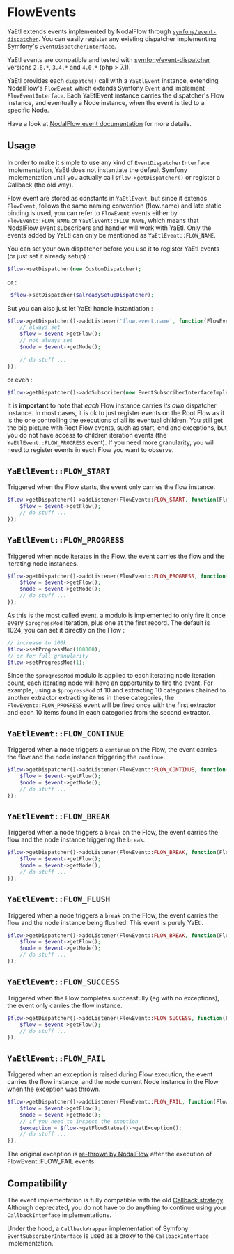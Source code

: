 # FlowEvents

YaEtl extends events implemented by NodalFlow through [`symfony/event-dispatcher`](https://symfony.com/doc/current/components/event_dispatcher.html). You can easily register any existing dispatcher implementing Symfony's `EventDispatcherInterface`. 

YaEtl events are compatible and tested with [symfony/event-dispatcher](https://symfony.com/doc/current/components/event_dispatcher.html) versions `2.8.*`, `3.4.*` and `4.0.*` (php > 7.1). 

YaEtl provides each `dispatch()` call with a `YaEtlEvent` instance, extending NodalFlow's `FlowEvent` which extends Symfony `Event` and implement `FlowEventInterface`. Each YaEtlEvent instance carries the dispatcher's Flow instance, and eventually a Node instance, when the event is tied to a specific Node.

Have a look at [NodalFlow event documentation](https://github.com/fab2s/NodalFlow/docs/events.md) for more details.

## Usage

In order to make it simple to use any kind of `EventDispatcherInterface` implementation, YaEtl does not instantiate the default Symfony implementation until you actually call `$flow->getDispatcher()` or register a Callback (the old way). 

Flow event are stored as constants in `YaEtlEvent`, but since it extends `FlowEvent`, follows the same naming convention (flow.name) and late static binding is used, you can refer to `FlowEvent` events either by `FlowEvent::FLOW_NAME` or `YaEtlEvent::FLOW_NAME`, which means that NodalFlow event subscribers and handler will work with YaEtl.
Only the events added by YaEtl can only be mentioned as `YaEtlEvent::FLOW_NAME`.

You can set your own dispatcher before you use it to register YaEtl events (or just set it already setup) :

```php
$flow->setDispatcher(new CustomDispatcher);
```

or : 

```php
 $flow->setDispatcher($alreadySetupDispatcher);
```
  
But you can also just let YaEtl handle instantiation :

```php
$flow->getDispatcher()->addListener('flow.event.name', function(FlowEventInterface $event) {
    // always set 
    $flow = $event->getFlow();
    // not always set
    $node = $event->getNode();
    
    // do stuff ...
});
```

or even : 

```php
$flow->getDispatcher()->addSubscriber(new EventSubscriberInterfaceImplementation());
```

It is **important** to note that _each_ Flow instance carries _its own_ dispatcher instance. In most cases, it is ok to just register events on the Root Flow as it is the one controlling the executions of all its eventual children. You still get the big picture with Root Flow events, such as start, end and exceptions, but you do not have access to children iteration events (the `YaEtlEvent::FLOW_PROGRESS` event).
If you need more granularity, you will need to register events in each Flow you want to observe.

## `YaEtlEvent::FLOW_START`

Triggered when the Flow starts, the event only carries the flow instance.

```php
$flow->getDispatcher()->addListener(FlowEvent::FLOW_START, function(FlowEventInterface $event) {
    $flow = $event->getFlow();
    // do stuff ...
});
```

## `YaEtlEvent::FLOW_PROGRESS`

Triggered when node iterates in the Flow, the event carries the flow and the iterating node instances. 

```php
$flow->getDispatcher()->addListener(FlowEvent::FLOW_PROGRESS, function(FlowEventInterface $event) {
    $flow = $event->getFlow();
    $node = $event->getNode();
    // do stuff ...
});
```

As this is the most called event, a modulo is implemented to only fire it once every `$progressMod` iteration, plus one at the first record. The default is 1024, you can set it directly on the Flow :

```php
// increase to 100k
$flow->setProgressMod(100000);
// or for full granularity
$flow->setProgressMod(1);
```

Since the `$progressMod` modulo is applied to each iterating node iteration count, each iterating node will have an opportunity to fire the event. 
For example, using a `$progressMod` of 10 and extracting 10 categories chained to another extractor extracting items in these categories, the `FlowEvent::FLOW_PROGRESS` event will be fired once with the first extractor and each 10 items found in each categories from the second extractor.

## `YaEtlEvent::FLOW_CONTINUE`

Triggered when a node triggers a `continue` on the Flow, the event carries the flow and the node instance triggering the `continue`. 

```php
$flow->getDispatcher()->addListener(FlowEvent::FLOW_CONTINUE, function(FlowEventInterface $event) {
    $flow = $event->getFlow();
    $node = $event->getNode();
    // do stuff ...
});
```

## `YaEtlEvent::FLOW_BREAK`

Triggered when a node triggers a `break` on the Flow, the event carries the flow and the node instance triggering the `break`. 

```php
$flow->getDispatcher()->addListener(FlowEvent::FLOW_BREAK, function(FlowEventInterface $event) {
    $flow = $event->getFlow();
    $node = $event->getNode();
    // do stuff ...
});
```

## `YaEtlEvent::FLOW_FLUSH`

Triggered when a node triggers a `break` on the Flow, the event carries the flow and the node instance being flushed. 
This event is purely YaEtl.

```php
$flow->getDispatcher()->addListener(FlowEvent::FLOW_BREAK, function(FlowEventInterface $event) {
    $flow = $event->getFlow();
    $node = $event->getNode();
    // do stuff ...
});
```

## `YaEtlEvent::FLOW_SUCCESS`

Triggered when the Flow completes successfully (eg with no exceptions), the event only carries the flow instance.

```php
$flow->getDispatcher()->addListener(FlowEvent::FLOW_SUCCESS, function(FlowEventInterface $event) {
    $flow = $event->getFlow();
    // do stuff ...
});
```

## `YaEtlEvent::FLOW_FAIL`

Triggered when an exception is raised during Flow execution, the event carries the flow instance, and the node current Node instance in the Flow when the exception was thrown.

```php
$flow->getDispatcher()->addListener(FlowEvent::FLOW_FAIL, function(FlowEventInterface $event) {
    $flow = $event->getFlow();
    $node = $event->getNode();
    // if you need to inspect the exeption 
    $exception = $flow->getFlowStatus()->getException();
    // do stuff ...
});
```

The original exception is [re-thrown by NodalFlow](exceptions.md) after the execution of FlowEvent::FLOW_FAIL events.

## Compatibility

The event implementation is fully compatible with the old [Callback strategy](callbacks.md). Although deprecated, you do not have to do anything to continue using your `CallbackInterface` implementations.

Under the hood, a `CallbackWrapper` implementation of Symfony `EventSubscriberInterface` is used as a proxy to the `CallbackInterface` implementation.
